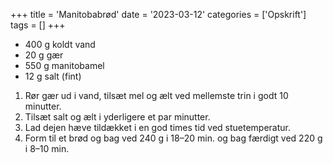 +++
title = 'Manitobabrød'
date = '2023-03-12'
categories = ['Opskrift']
tags = []
+++

- 400 g koldt vand
- 20 g gær
- 550 g manitobamel
- 12 g salt (fint)

1. Rør gær ud i vand, tilsæt mel og ælt ved mellemste trin i godt 10 minutter.
2. Tilsæt salt og ælt i yderligere et par minutter.
3. Lad dejen hæve tildækket i en god times tid ved stuetemperatur.
4. Form til et brød og bag ved 240 g i 18–20 min. og bag færdigt ved 220 g i 8–10 min.
